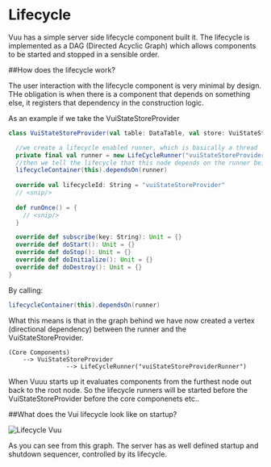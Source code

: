 # Lifecycle

Vuu has a simple server side lifecycle component built it. The lifecycle is implemented as a DAG (Directed Acyclic Graph)
which allows components to be started and stopped in a sensible order. 

##How does the lifecycle work?

The user interaction with the lifecycle component is very minimal by design. THe obligation is when there is a component 
that depends on something else, it registers that dependency in the construction logic. 

As an example if we take the  VuiStateStoreProvider

```scala
class VuiStateStoreProvider(val table: DataTable, val store: VuiStateStore)(implicit clock: Clock, lifecycleContainer: LifecycleContainer) extends Provider {

  //we create a lifecycle enabled runner, which is basically a thread
  private final val runner = new LifeCycleRunner("vuiStateStoreProviderRunner", () => runOnce(), minCycleTime = 10)
  //then we tell the lifecycle that this node depends on the runner being created before we can be fully initialized. 
  lifecycleContainer(this).dependsOn(runner)
  
  override val lifecycleId: String = "vuiStateStoreProvider"
  // <snip/>
  
  def runOnce() = {
    // <snip/>
  }

  override def subscribe(key: String): Unit = {}
  override def doStart(): Unit = {}
  override def doStop(): Unit = {}
  override def doInitialize(): Unit = {}
  override def doDestroy(): Unit = {}
}

```

By calling: 
```scala
lifecycleContainer(this).dependsOn(runner)
```

What this means is that in the graph behind we have now created a vertex (directional dependency) between the runner and the VuiStateStoreProvider. 

```
(Core Components)
    --> VuiStateStoreProvider
                --> LifeCycleRunner("vuiStateStoreProviderRunner")
```

When Vuuu starts up it evaluates components from the furthest node out back to the root node. So the lifecycle runners will be started before the VuiStateStoreProvider before the core componenets etc..

##What does the Vui lifecycle look like on startup?

![Lifecycle Vuu](../documents/vuu.svg)

As you can see from this graph. The server has as well defined startup and shutdown sequencer, controlled by its lifecycle. 


